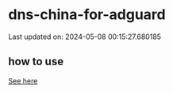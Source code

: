 # dns-china-for-adguard

Last updated on: 2024-05-08 00:15:27.680185

## how to use

[See here](https://github.com/AdguardTeam/AdGuardHome/wiki/Configuration#upstreams-from-file)